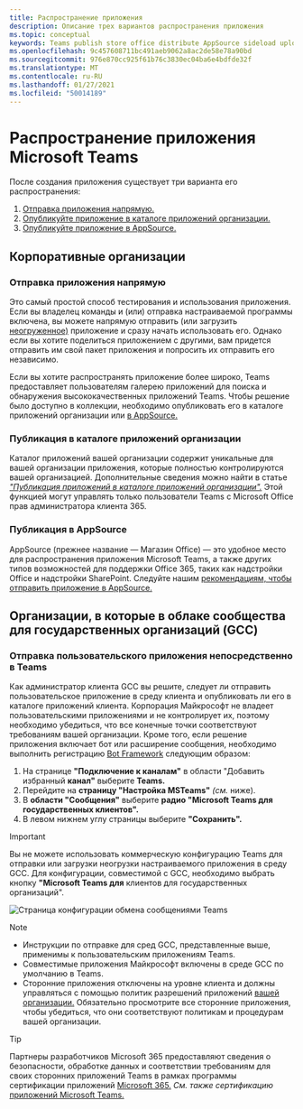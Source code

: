 ```yaml
---
title: Распространение приложения
description: Описание трех вариантов распространения приложения
ms.topic: conceptual
keywords: Teams publish store office distribute AppSource sideload upload app
ms.openlocfilehash: 9c457608711bc491aeb9062a8ac2de58e78a90bd
ms.sourcegitcommit: 976e870cc925f61b76c3830ec04ba6e4bdfde32f
ms.translationtype: MT
ms.contentlocale: ru-RU
ms.lasthandoff: 01/27/2021
ms.locfileid: "50014189"
---
```

# <a name="distribute-your-microsoft-teams-app"></a>Распространение приложения Microsoft Teams

После создания приложения существует три варианта его распространения:

1. [Отправка приложения напрямую.](#upload-your-app-directly)
2. [Опубликуйте приложение в каталоге приложений организации.](#publish-to-your-organizations-app-catalog)
3. [Опубликуйте приложение в AppSource.](#publish-to-appsource)

## <a name="enterprise-organizations"></a>Корпоративные организации

### <a name="upload-your-app-directly"></a>Отправка приложения напрямую

Это самый простой способ тестирования и использования приложения. Если вы владелец команды и [](/microsoftteams/admin-settings)(или) отправка настраиваемой программы включена, вы можете напрямую отправить (или загрузить [неогруженное)](./apps-upload.md) приложение и сразу начать использовать его. Однако если вы хотите поделиться приложением с другими, вам придется отправить им свой пакет приложения и попросить их отправить его независимо.

Если вы хотите распространять приложение более широко, Teams предоставляет пользователям галерею приложений для поиска и обнаружения высококачественных приложений Teams. Чтобы решение было доступно в коллекции, [](#publish-to-your-organizations-app-catalog) необходимо опубликовать его в каталоге приложений организации или [в AppSource.](./appsource/publish.md)

### <a name="publish-to-your-organizations-app-catalog"></a>Публикация в каталоге приложений организации

Каталог приложений вашей организации содержит уникальные для вашей организации приложения, которые полностью контролируются вашей организацией. Дополнительные сведения можно найти в статье [*"Публикация приложений в каталоге приложений организации".*](/microsoftteams/tenant-apps-catalog-teams) Этой функцией могут управлять только пользователи Teams с Microsoft Office прав администратора клиента 365.

### <a name="publish-to-appsource"></a>Публикация в AppSource

AppSource (прежнее название — Магазин Office) — это удобное место для распространения приложения Microsoft Teams, а также других типов возможностей для поддержки Office 365, таких как надстройки Office и надстройки SharePoint. Следуйте нашим [рекомендациям, чтобы отправить приложение в AppSource.](./appsource/publish.md)

## <a name="government-community-cloud-gcc-organizations"></a>Организации, в которые в облаке сообщества для государственных организаций (GCC)

### <a name="upload-your-custom-app-directly-to-teams"></a>Отправка пользовательского приложения непосредственно в Teams

 Как администратор клиента GCC вы решите, следует ли отправить пользовательское приложение в среду клиента и опубликовать ли его в каталоге приложений клиента. Корпорация Майкрософт не владеет пользовательскими приложениями и не контролирует их, поэтому необходимо убедиться, что все конечные точки соответствуют требованиям вашей организации. Кроме того, если решение приложения включает бот или расширение сообщения, необходимо выполнить регистрацию [Bot Framework](https://dev.botframework.com/) следующим образом:

1. На странице **"Подключение к каналам"** в области "Добавить избранный **канал"** выберите **Teams.**
1. Перейдите на **страницу "Настройка MSTeams"** *(см.* ниже).
1. В **области "Сообщения"** выберите **радио "Microsoft Teams для государственных клиентов".**
1. В левом нижнем углу страницы выберите **"Сохранить".**  

>[!IMPORTANT]
> Вы не можете использовать коммерческую конфигурацию Teams для отправки или загрузки неогрузки настраиваемого приложения в среду GCC. Для конфигурации, совместимой с GCC, необходимо выбрать кнопку **"Microsoft Teams для** клиентов для государственных организаций".

![Страница конфигурации обмена сообщениями Teams](../../assets/images/gcc-configure.png)

> [!NOTE]
>
> * Инструкции по отправке для сред GCC, представленные выше, применимы к пользовательским приложениям Teams. </br>
> * Совместимые приложения Майкрософт включены в среде GCC по умолчанию в Teams.
> * Сторонние приложения отключены на уровне клиента и должны управляться с помощью политик разрешений приложений [вашей организации.](/microsoftteams/teams-app-permission-policies) Обязательно просмотрите все сторонние приложения, чтобы убедиться, что они соответствуют политикам и процедурам вашей организации.

> [!TIP]
>
> Партнеры разработчиков Microsoft 365 предоставляют сведения о безопасности, обработке данных и соответствии требованиям для своих сторонних приложений Teams в рамках программы сертификации приложений [Microsoft 365.](/microsoft-365-app-certification/overview) *См. также сертификацию* [приложений Microsoft Teams.](/microsoftteams/platform/concepts/deploy-and-publish/appsource/post-publish/application-certification)
</br></br>
